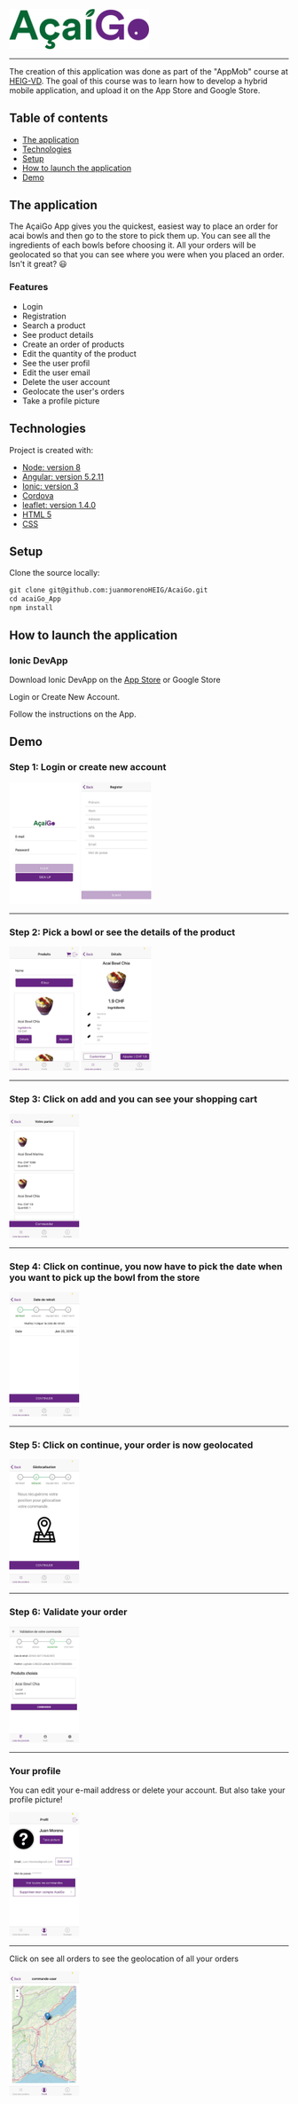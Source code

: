 <img src="src/assets/imgs/acai.png" width="50%" height="50%">

---

The creation of this application was done as part of the "AppMob" course at [HEIG-VD](https://heig-vd.ch/). The goal of this course was to learn how to develop a hybrid mobile application,
and upload it on the App Store and Google Store.

## Table of contents
* [The application](#the-application)
* [Technologies](#technologies)
* [Setup](#setup)
* [How to launch the application](#How-to-Launch-the-application)
* [Demo](#Demo)

## The application
The AçaiGo App gives you the quickest, easiest way to place an order for acai bowls and then go to the store to pick them up.
You can see all the ingredients of each bowls before choosing it. All your orders will be geolocated so that you can see where you were when you placed an order. Isn't it great? :smiley:

### Features

* Login
* Registration
* Search a product
* See product details
* Create an order of products
* Edit the quantity of the product
* See the user profil
* Edit the user email
* Delete the user account
* Geolocate the user's orders
* Take a profile picture

	
## Technologies
Project is created with:

* [Node: version 8](https://angularjs.org/)
* [Angular: version 5.2.11](https://angularjs.org/)
* [Ionic: version 3](https://ionicframework.com/getting-started/)
* [Cordova](https://cordova.apache.org/) 
* [leaflet: version 1.4.0](https://leafletjs.com/)
* [HTML 5](https://www.w3.org/TR/html52/)
* [CSS](https://www.w3.org/Style/CSS/)

## Setup

Clone the source locally:

```
git clone git@github.com:juanmorenoHEIG/AcaiGo.git
cd acaiGo_App
npm install
```

## How to launch the application

### Ionic DevApp

  Download Ionic DevApp on the [App Store](https://itunes.apple.com/us/app/ionic-devapp/id1233447133?mt=8) or Google Store
  
  Login or Create New Account.
  
  Follow the instructions on the App.
  
## Demo

### Step 1: Login or create new account

<img src="screenshots/login.jpg" width="25%" height="25%">


<img src="screenshots/register.jpg" width="25%" height="25%">

----

### Step 2: Pick a bowl or see the details of the product

<img src="screenshots/products.jpg" width="25%" height="25%">


<img src="screenshots/details.jpg" width="25%" height="25%">


----

### Step 3: Click on add and you can see your shopping cart

<img src="screenshots/panier.jpg" width="25%" height="25%">


----

### Step 4: Click on continue, you now have to pick the date when you want to pick up the bowl from the store

<img src="screenshots/date.jpg" width="25%" height="25%">


----

### Step 5: Click on continue, your order is now geolocated

<img src="screenshots/geoloc.jpg" width="25%" height="25%">


----

### Step 6: Validate your order

<img src="screenshots/validation.jpg" width="25%" height="25%">


----

### Your profile

You can edit your e-mail address or delete your account. But also take your profile picture!

<img src="screenshots/user.jpg" width="25%" height="25%">


----


Click on see all orders to see the geolocation of all your orders

<img src="screenshots/ordersgeo.jpg" width="25%" height="25%">

